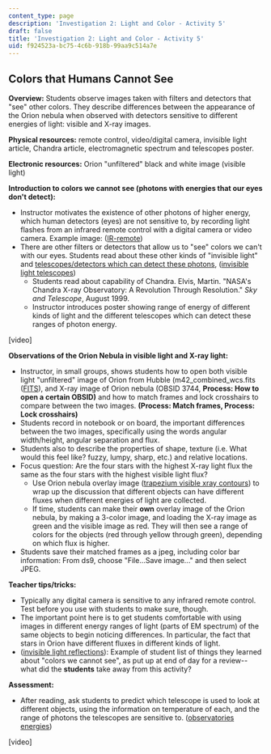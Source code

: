 ```yaml
---
content_type: page
description: 'Investigation 2: Light and Color - Activity 5'
draft: false
title: 'Investigation 2: Light and Color - Activity 5'
uid: f924523a-bc75-4c6b-918b-99aa9c514a7e
---
```

## **Colors that Humans Cannot See**

**Overview:** Students observe images taken with filters and detectors that "see" other colors. They describe differences between the appearance of the Orion nebula when observed with detectors sensitive to different energies of light: visible and X-ray images.

**Physical resources:** remote control, video/digital camera, invisible light article, Chandra article, electromagnetic spectrum and telescopes poster.

**Electronic resources:** Orion "unfiltered" black and white image (visible light)

**Introduction to colors we cannot see (photons with energies that our eyes don't detect):**

- Instructor motivates the existence of other photons of higher energy, which human detectors (eyes) are not sensitive to, by recording light flashes from an infrared remote control with a digital camera or video camera. Example image: ([IR-remote](https://old.ocw.mit.edu/high-school/physics/chandra-astrophysics-institute/investigation-2-light-and-color/image-gallery-2/MITHFH_chandra_inv2_IR_rem.jpg))
- There are other filters or detectors that allow us to "see" colors we can't with our eyes. Students read about these other kinds of "invisible light" and [telescopes/detectors which can detect these photons](http://www.astronomy.com/asy/default.aspx?c=a&id=1078), ([invisible light telescopes](https://old.ocw.mit.edu/high-school/physics/chandra-astrophysics-institute/investigation-2-light-and-color/image-gallery-2/MITHFH_chandra_inv2_tele.jpg))
    - Students read about capability of Chandra. Elvis, Martin. "NASA's Chandra X-ray Observatory: A Revolution Through Resolution." *Sky and Telescope*, August 1999.
    - Instructor introduces poster showing range of energy of different kinds of light and the different telescopes which can detect these ranges of photon energy.

\[video\]

**Observations of the Orion Nebula in visible light and X-ray light:**

- Instructor, in small groups, shows students how to open both visible light "unfiltered" image of Orion from Hubble (m42\_combined\_wcs.fits ([FITS](http://ocw.mit.edu/ans7870/hs/cai/lecturenotes/m42_combined_wcs.fits)), and X-ray image of Orion nebula (OBSID 3744, **Process: How to open a certain OBSID)** and how to match frames and lock crosshairs to compare between the two images. **(Process: Match frames, Process: Lock crosshairs)**
- Students record in notebook or on board, the important differences between the two images, specifically using the words angular width/height, angular separation and flux.
- Students also to describe the properties of shape, texture (i.e. What would this feel like? fuzzy, lumpy, sharp, etc.) and relative locations.
- Focus question: Are the four stars with the highest X-ray light flux the same as the four stars with the highest visible light flux?
    - Use Orion nebula overlay image ([trapezium visible xray contours](http://space.mit.edu/~nss/orion/optical_xray_nl.gif)) to wrap up the discussion that different objects can have different fluxes when different energies of light are collected.
    - If time, students can make their **own** overlay image of the Orion nebula, by making a 3-color image, and loading the X-ray image as green and the visible image as red. They will then see a range of colors for the objects (red through yellow through green), depending on which flux is higher.
- Students save their matched frames as a jpeg, including color bar information: From ds9, choose "File...Save image..." and then select JPEG.

**Teacher tips/tricks:**

- Typically any digital camera is sensitive to any infrared remote control. Test before you use with students to make sure, though.
- The important point here is to get students comfortable with using images in different energy ranges of light (parts of EM spectrum) of the same objects to begin noticing differences. In particular, the fact that stars in Orion have different fluxes in different kinds of light.
- ([invisible light reflections](https://old.ocw.mit.edu/high-school/physics/chandra-astrophysics-institute/investigation-2-light-and-color/image-gallery-2/MITHFH_chandra_inv2_reflec.jpg)): Example of student list of things they learned about "colors we cannot see", as put up at end of day for a review--what did the **students** take away from this activity?

**Assessment:**

- After reading, ask students to predict which telescope is used to look at different objects, using the information on temperature of each, and the range of photons the telescopes are sensitive to. ([observatories energies](http://www.nasa.gov/audience/forstudents/postsecondary/features/F_NASA_Great_Observatories_PS.html))

\[video\]